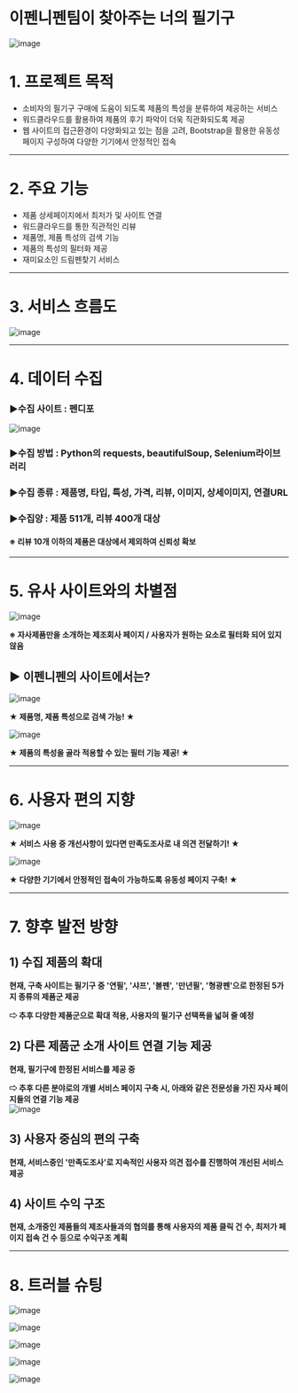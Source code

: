 # 이펜니펜팀이 찾아주는 너의 필기구
![image](https://user-images.githubusercontent.com/106059465/183614251-25fa9ab8-e8be-4b81-aff7-38325712d156.png)

# 1. 프로젝트 목적
+ 소비자의 필기구 구매에 도움이 되도록 제품의 특성을 분류하여 제공하는 서비스
+ 워드클라우드를 활용하여 제품의 후기 파악이 더욱 직관화되도록 제공
+ 웹 사이트의 접근환경이 다양화되고 있는 점을 고려, Bootstrap을 활용한 유동성 페이지 구성하여 다양한 기기에서  안정적인 접속
                              

---
  
  
# 2. 주요 기능
+ 제품 상세페이지에서 최저가 및 사이트 연결
+ 워드클라우드를 통한 직관적인 리뷰
+ 제품명, 제품 특성의 검색 기능
+ 제품의 특성의 필터화 제공
+ 재미요소인 드림펜찾기 서비스
  
  
---
  
  
# 3. 서비스 흐름도
![image](https://user-images.githubusercontent.com/106059465/184067668-173f5292-961d-4e56-9b32-ec394761b203.png)

  
  
---
  
  
# 4. 데이터 수집
### ▶수집 사이트 : 펜디포
![image](https://user-images.githubusercontent.com/106059465/183618809-d8a68a00-d1b0-40d6-9722-0714e63fcddb.png)

### ▶수집 방법 : Python의 requests, beautifulSoup, Selenium라이브러리
### ▶수집 종류 : 제품명, 타입, 특성, 가격, 리뷰, 이미지, 상세이미지, 연결URL
### ▶수집양 : 제품 511개, 리뷰 400개 대상
#### ※ 리뷰 10개 이하의 제품은 대상에서 제외하여 신뢰성 확보
  
  
---
  
  
# 5. 유사 사이트와의 차별점
![image](https://user-images.githubusercontent.com/106059465/183616868-1e42cd30-7532-43e0-bd26-b1b0f88fcd59.png)
  
  
**※ 자사제품만을 소개하는 제조회사 페이지 / 사용자가 원하는 요소로 필터화 되어 있지 않음**
  
  

## ▶ 이펜니펜의 사이트에서는?
![image](https://user-images.githubusercontent.com/106059465/183617557-1528dbfa-cf83-4e6d-aae2-f71cc63ca9b9.png)
  
**★ 제품명, 제품 특성으로 검색 가능! ★**
  
![image](https://user-images.githubusercontent.com/106059465/183617574-705324a9-c685-4c13-8cb4-8cf0d104a17c.png)
  
**★ 제품의 특성을 골라 적용할 수 있는 필터 기능 제공! ★**
  
--- 
  
  
# 6. 사용자 편의 지향
![image](https://user-images.githubusercontent.com/106059465/183617977-1a82682f-41e4-482e-86ad-158303fbd26d.png)
  
  
**★ 서비스 사용 중 개선사항이 있다면 만족도조사로 내 의견 전달하기! ★**
  
   
   
![image](https://user-images.githubusercontent.com/106059465/183618144-dfe211ab-29ac-4a78-b0d1-7398c4315387.png)
  
**★ 다양한 기기에서 안정적인 접속이 가능하도록 유동성 페이지 구축! ★**
  
  
  
--- 
  
  
# 7. 향후 발전 방향
## 1) 수집 제품의 확대
**현재, 구축 사이트는 필기구 중 '연필', '샤프', '볼펜', '만년필', '형광펜'으로 한정된 5가지 종류의 제품군 제공**
  
**⇨ 추후 다양한 제품군으로 확대 적용, 사용자의 필기구 선택폭을 넓혀 줄 예정**
  
  
  
## 2) 다른 제품군 소개 사이트 연결 기능 제공
**현재, 필기구에 한정된 서비스를 제공 중**
  
**⇨ 추후 다른 분야로의 개별 서비스 페이지 구축 시, 아래와 같은 전문성을 가진 자사 페이지들의 연결 기능 제공**<br/>
![image](https://user-images.githubusercontent.com/106059465/183621073-b3ffe954-3409-4f13-bfce-ec73543816c6.png)
  
  
## 3) 사용자 중심의 편의 구축
**현재, 서비스중인 '만족도조사'로 지속적인 사용자 의견 접수를 진행하여 개선된 서비스 제공**
  
  
  
## 4) 사이트 수익 구조
**현재, 소개중인 제품들의 제조사들과의 협의를 통해 사용자의 제품 클릭 건 수, 최저가 페이지 접속 건 수 등으로 수익구조 계획**
  
  
---
  
  
# 8. 트러블 슈팅

![image](https://user-images.githubusercontent.com/106059465/184042063-c02f92d3-1985-4c6e-a80a-11b5295be8f8.png)
  
  
![image](https://user-images.githubusercontent.com/106059465/183621786-980cc797-bf0e-4882-a6ce-b9d855d0b7e8.png)
  
  
  
![image](https://user-images.githubusercontent.com/106059465/183621868-bf6ca2f9-99d6-46db-adc3-bb413fdb44bd.png)
  
  
  
![image](https://user-images.githubusercontent.com/106059465/183621957-b77f89d8-344e-48ca-9a8f-df2bad1d29ef.png)
  
  
  
![image](https://user-images.githubusercontent.com/106059465/183622018-d2b18816-02f2-44e4-9d74-bd4552777756.png)
